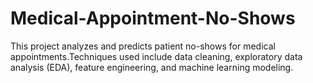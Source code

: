 # Medical-Appointment-No-Shows
This project analyzes and predicts patient no-shows for medical appointments.Techniques used include data cleaning, exploratory data analysis (EDA), feature engineering, and machine learning modeling.
